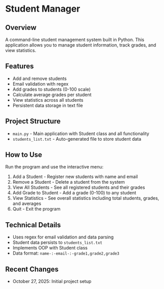 # Student Manager

## Overview
A command-line student management system built in Python. This application allows you to manage student information, track grades, and view statistics.

## Features
- Add and remove students
- Email validation with regex
- Add grades to students (0-100 scale)
- Calculate average grades per student
- View statistics across all students
- Persistent data storage in text file

## Project Structure
- `main.py` - Main application with Student class and all functionality
- `students_list.txt` - Auto-generated file to store student data

## How to Use
Run the program and use the interactive menu:
1. Add a Student - Register new students with name and email
2. Remove a Student - Delete a student from the system
3. View All Students - See all registered students and their grades
4. Add Grade to Student - Add a grade (0-100) to any student
5. View Statistics - See overall statistics including total students, grades, and averages
6. Quit - Exit the program

## Technical Details
- Uses regex for email validation and data parsing
- Student data persists to `students_list.txt`
- Implements OOP with Student class
- Data format: `name-:-email-:-grade1,grade2,grade3`

## Recent Changes
- October 27, 2025: Initial project setup
